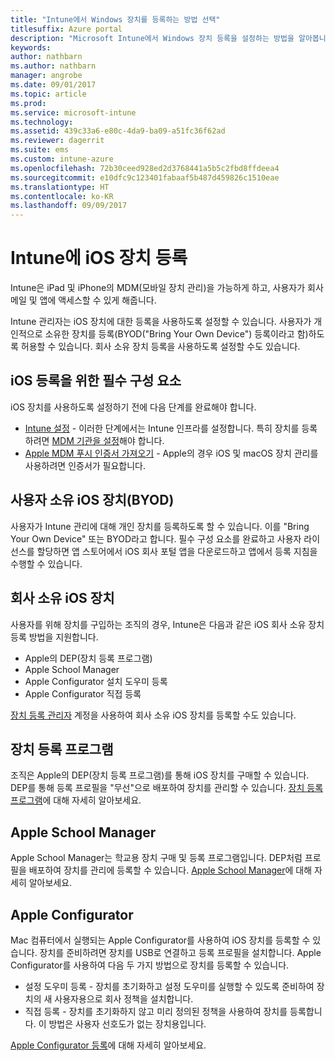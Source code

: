 ```yaml
---
title: "Intune에서 Windows 장치를 등록하는 방법 선택"
titlesuffix: Azure portal
description: "Microsoft Intune에서 Windows 장치 등록을 설정하는 방법을 알아봅니다.\""
keywords: 
author: nathbarn
ms.author: nathbarn
manager: angrobe
ms.date: 09/01/2017
ms.topic: article
ms.prod: 
ms.service: microsoft-intune
ms.technology: 
ms.assetid: 439c33a6-e80c-4da9-ba09-a51fc36f62ad
ms.reviewer: dagerrit
ms.suite: ems
ms.custom: intune-azure
ms.openlocfilehash: 72b30ceed928ed2d3768441a5b5c2fbd8ffdeea4
ms.sourcegitcommit: e10dfc9c123401fabaaf5b487d459826c1510eae
ms.translationtype: HT
ms.contentlocale: ko-KR
ms.lasthandoff: 09/09/2017
---
```

# <a name="enroll-ios-devices-in-intune"></a>Intune에 iOS 장치 등록

Intune은 iPad 및 iPhone의 MDM(모바일 장치 관리)을 가능하게 하고, 사용자가 회사 메일 및 앱에 액세스할 수 있게 해줍니다.

Intune 관리자는 iOS 장치에 대한 등록을 사용하도록 설정할 수 있습니다. 사용자가 개인적으로 소유한 장치를 등록(BYOD("Bring Your Own Device") 등록이라고 함)하도록 허용할 수 있습니다. 회사 소유 장치 등록을 사용하도록 설정할 수도 있습니다.

## <a name="prerequisites-for-ios-enrollment"></a>iOS 등록을 위한 필수 구성 요소
iOS 장치를 사용하도록 설정하기 전에 다음 단계를 완료해야 합니다.
- [Intune 설정](setup-steps.md) - 이러한 단계에서는 Intune 인프라를 설정합니다. 특히 장치를 등록하려면 [MDM 기관을 설정](mdm-authority-set.md)해야 합니다.
- [Apple MDM 푸시 인증서 가져오기](apple-mdm-push-certificate-get.md) - Apple의 경우 iOS 및 macOS 장치 관리를 사용하려면 인증서가 필요합니다.

## <a name="user-owned-ios-devices-byod"></a>사용자 소유 iOS 장치(BYOD)

사용자가 Intune 관리에 대해 개인 장치를 등록하도록 할 수 있습니다. 이를 "Bring Your Own Device" 또는 BYOD라고 합니다. 필수 구성 요소를 완료하고 사용자 라이선스를 할당하면 앱 스토어에서 iOS 회사 포털 앱을 다운로드하고 앱에서 등록 지침을 수행할 수 있습니다.

## <a name="company-owned-ios-devices"></a>회사 소유 iOS 장치
사용자를 위해 장치를 구입하는 조직의 경우, Intune은 다음과 같은 iOS 회사 소유 장치 등록 방법을 지원합니다.

- Apple의 DEP(장치 등록 프로그램)
- Apple School Manager
- Apple Configurator 설치 도우미 등록
- Apple Configurator 직접 등록

[장치 등록 관리자](device-enrollment-manager-enroll.md) 계정을 사용하여 회사 소유 iOS 장치를 등록할 수도 있습니다.

## <a name="device-enrollment-program"></a>장치 등록 프로그램
조직은 Apple의 DEP(장치 등록 프로그램)를 통해 iOS 장치를 구매할 수 있습니다. DEP를 통해 등록 프로필을 "무선"으로 배포하여 장치를 관리할 수 있습니다. [장치 등록 프로그램](device-enrollment-program-enroll-ios.md)에 대해 자세히 알아보세요.

## <a name="apple-school-manager"></a>Apple School Manager
Apple School Manager는 학교용 장치 구매 및 등록 프로그램입니다. DEP처럼 프로필을 배포하여 장치를 관리에 등록할 수 있습니다. [Apple School Manager](apple-school-manager-set-up-ios.md)에 대해 자세히 알아보세요.

## <a name="apple-configurator"></a>Apple Configurator
Mac 컴퓨터에서 실행되는 Apple Configurator를 사용하여 iOS 장치를 등록할 수 있습니다. 장치를 준비하려면 장치를 USB로 연결하고 등록 프로필을 설치합니다. Apple Configurator를 사용하여 다음 두 가지 방법으로 장치를 등록할 수 있습니다.
- 설정 도우미 등록 - 장치를 초기화하고 설정 도우미를 실행할 수 있도록 준비하여 장치의 새 사용자용으로 회사 정책을 설치합니다.
- 직접 등록 - 장치를 초기화하지 않고 미리 정의된 정책을 사용하여 장치를 등록합니다. 이 방법은 사용자 선호도가 없는 장치용입니다.

[Apple Configurator 등록](apple-configurator-setup-assistant-enroll-ios.md)에 대해 자세히 알아보세요.
